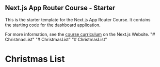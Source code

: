 ## Next.js App Router Course - Starter

This is the starter template for the Next.js App Router Course. It contains the starting code for the dashboard application.

For more information, see the [course curriculum](https://nextjs.org/learn) on the Next.js Website.
"# ChristmasList" 
"# ChristmasList" 
"# ChristmasList" 
# Christmas List
